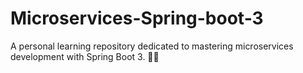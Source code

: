 # Microservices-Spring-boot-3
A personal learning repository dedicated to mastering microservices development with Spring Boot 3. 🚀💡
